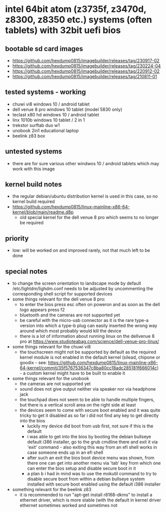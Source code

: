 # intel 64bit atom (z3735f, z3470d, z8300, z8350 etc.) systems (often tablets) with 32bit uefi bios

## bootable sd card images

- https://github.com/hexdump0815/imagebuilder/releases/tag/230917-02
- https://github.com/hexdump0815/imagebuilder/releases/tag/230224-04
- https://github.com/hexdump0815/imagebuilder/releases/tag/220912-02
- https://github.com/hexdump0815/imagebuilder/releases/tag/210811-01

## tested systems - working

- chuwi vi8 windows 10 / android tablet
- dell venue 8 pro windows 10 tablet (model 5830 only)
- teclast x80 hd windows 10 / android tablet
- linx 1010b windows 10 tablet / 2 in 1
- trekstor surftab duo w1
- unobook 2in1 educational laptop
- beelink z83 box

## untested systems

- there are for sure various other windwos 10 / android tablets which may work with this image

## kernel build notes

- the regular debian/ubuntu distribution kernel is used in this case, so no kernel build required
- https://github.com/hexdump0815/linux-mainline-x86-64-kernel/blob/main/readme.d8p
  - old special kernel for the dell venue 8 pro which seems to no longer be required

## priority

- low: will be worked on and improved rarely, not that much left to be done

## special notes

- to change the screen orientation to landscape mode by default /etc/lightdm/lighdm.conf needs to be adjusted by uncommenting the corresponding shell script for supported devices
- some things relevant for the dell venue 8 pro:
  - to enter the bios press esc often on poweron and as soon as the dell logo appears press f2
  - bluetooth and the cameras are not supported yet
  - be careful with the micro-usb connector as it is the rare type-a version into which a type-b plug can easily inserted the wrong way around which most probably would kill the device
  - there is a lot of information about running linux on the dellvenue 8 pro at https://www.studioteabag.com/science/dell-venue-pro-linux/
- some things relevant for the chuwi vi8
  - the touchscreen might not be supported by default as the required kernel module is not enabled in the default kernel (silead, chipone or goodix - see: https://github.com/hexdump0815/linux-mainline-x86-64-kernel/commit/35f5767536347c8ba80cc18adc285181f666014c) - a custom kernel might have to be built to enable it
- some things relevant for the unobook
  - the cameras are not supported yet
  - sound does not give output neither via speaker nor via headphone jack
  - the touchpad does not seem to be able to handle multiple fingers, but there is a vertical scroll area on the right side at least
  - the devices seem to come with secure boot enabled and it was quite tricky to get it disabled as so far i did not find any key to get directly into the bios
    - luckily my device did boot from usb first, not sure if this is the default
    - i was able to get into the bios by booting the debian bullseye default i386 installer, go to the grub cmdline there and exit it via 'exit' command - also exiting this way from an efi shell works in case someone ends up in an efi shell
    - after such an exit the bios boot device menu was shown, from there one can get into another menu via 'tab' key from which one can enter the bios setup and disable secure boot in it
    - a plan b i had in mind was to use the mokutil command to try to disable secure boot from within a debian bullseye system installed with secure boot enabled using the default i386 installer
- something relevant for the beelink z83
  - it is recommended to run "apt-get install r8168-dkms" to install a ethernet driver, which is more stable (with the default in kernel driver ethernet sometimes worked and sometimes not
